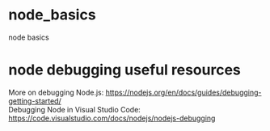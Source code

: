 # node_basics
node basics 

# node debugging useful resources
More on debugging Node.js: https://nodejs.org/en/docs/guides/debugging-getting-started/  
Debugging Node in Visual Studio Code: https://code.visualstudio.com/docs/nodejs/nodejs-debugging  
